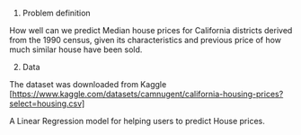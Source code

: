 1. Problem definition

How well can we predict Median house prices for California districts derived from the 1990 census, given its characteristics and previous price of how much similar
house have been sold.



2. Data

The dataset was downloaded from Kaggle [https://www.kaggle.com/datasets/camnugent/california-housing-prices?select=housing.csv]




A Linear Regression model for helping users to predict House prices.
